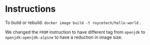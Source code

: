 # Instructions

To build or rebuild: `docker image build -t roycetech/hello-world` .

We changed the `FROM` instruction to have different tag from `openjdk` to `openjdk:openjdk-alpine` to have a reduction in image size.
